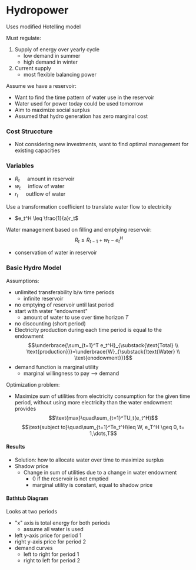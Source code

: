 # Hydropower

Uses modified Hotelling model

Must regulate:
1. Supply of energy over yearly cycle
	- low demand in summer
	- high demand in winter
2. Current supply
	- most flexible balancing power

Assume we have a reservoir:
- Want to find the time pattern of water use in the reservoir
- Water used for power today could be used tomorrow
- Aim to maximize social surplus
- Assumed that hydro generation has zero marginal cost

### Cost Struccture
- Not considering new investments, want to find optimal management for existing capacities

### Variables
- $R_t\quad$ amount in reservoir
- $w_t\quad$ inflow of water
- $r_t\quad$ outflow of water

Use a transformation coefficient to translate water flow to electricity
- $e_t^H \leq \frac{1}{a}r_t$

Water management based on filling and emptying reservoir:
$$R_t \leq R_{t-1} + w_t -e^H_t$$
- conservation of water in reservoir

### Basic Hydro Model
Assumptions:
- unlimited transferability b/w time periods
	- infinite reservoir
- no emptying of reservoir until last period
- start with water "endowment"
	- amount of water to use over time horizon *T*
- no discounting (short period)
- Electricity production during each time period is equal to the endowment
$$\underbrace{\sum_{t=1}^T e_t^H}_{\substack{\text{Total} \\ \text{production}}}=\underbrace{W}_{\substack{\text{Water} \\ \text{enodowment}}}$$
- demand function is marginal utility
	- marginal willingness to pay --> demand

Optimization problem:
- Maximize sum of utilities from electricity consumption for the given time period, without using more electricity than the water endowment provides
$$\text{max}\quad\sum_{t=1}^TU_t(e_t^H)$$
$$\text{subject to}\quad\sum_{t=1}^Te_t^H\leq W, e_T^H \geq 0, t= 1,\dots,T$$
#### Results
- Solution: how to allocate water over time to maximize surplus
- Shadow price
	- Change in sum of utilities due to a change in water endowment
		- 0 if the reservoir is not emptied
		- marginal utility is constant, equal to shadow price

#### Bathtub Diagram
Looks at two periods
- "x" axis is total energy for both periods
	- assume all water is used
- left y-axis price for period 1
- right y-axis price for period 2
- demand curves
	- left to right for period 1
	- right to left for period 2